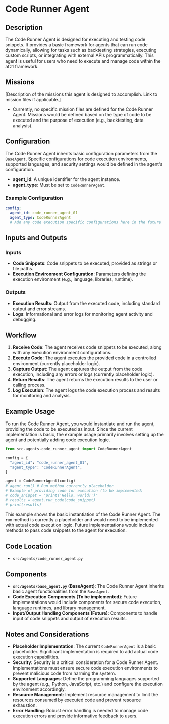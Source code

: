 # Code Runner Agent

## Description

The Code Runner Agent is designed for executing and testing code snippets. It provides a basic framework for agents that can run code dynamically, allowing for tasks such as backtesting strategies, executing custom scripts, or integrating with external APIs programmatically. This agent is useful for users who need to execute and manage code within the afz1 framework.

## Missions

[Description of the missions this agent is designed to accomplish. Link to mission files if applicable.]
- Currently, no specific mission files are defined for the Code Runner Agent. Missions would be defined based on the type of code to be executed and the purpose of execution (e.g., backtesting, data analysis).

## Configuration

The Code Runner Agent inherits basic configuration parameters from the `BaseAgent`. Specific configurations for code execution environments, supported languages, and security settings would be defined in the agent's configuration.

-   **agent_id**: A unique identifier for the agent instance.
-   **agent_type**: Must be set to `CodeRunnerAgent`.

### Example Configuration

```yaml
config:
  agent_id: code_runner_agent_01
  agent_type: CodeRunnerAgent
  # Add any code execution specific configurations here in the future
```

## Inputs and Outputs

### Inputs

-   **Code Snippets**: Code snippets to be executed, provided as strings or file paths.
-   **Execution Environment Configuration**: Parameters defining the execution environment (e.g., language, libraries, runtime).

### Outputs

-   **Execution Results**: Output from the executed code, including standard output and error streams.
-   **Logs**: Informational and error logs for monitoring agent activity and debugging.

## Workflow

1.  **Receive Code**: The agent receives code snippets to be executed, along with any execution environment configurations.
2.  **Execute Code**: The agent executes the provided code in a controlled environment (currently placeholder logic).
3.  **Capture Output**: The agent captures the output from the code execution, including any errors or logs (currently placeholder logic).
4.  **Return Results**: The agent returns the execution results to the user or calling process.
5.  **Log Execution**: The agent logs the code execution process and results for monitoring and analysis.

## Example Usage

To run the Code Runner Agent, you would instantiate and run the agent, providing the code to be executed as input. Since the current implementation is basic, the example usage primarily involves setting up the agent and potentially adding code execution logic.

```python
from src.agents.code_runner_agent import CodeRunnerAgent

config = {
  "agent_id": "code_runner_agent_01",
  "agent_type": "CodeRunnerAgent",
}

agent = CodeRunnerAgent(config)
# agent.run() # Run method currently placeholder
# Example of providing code for execution (to be implemented)
# code_snippet = "print('Hello, world!')"
# results = agent.run_code(code_snippet)
# print(results)
```

This example shows the basic instantiation of the Code Runner Agent. The `run` method is currently a placeholder and would need to be implemented with actual code execution logic.  Future implementations would include methods to pass code snippets to the agent for execution.

## Code Location

-   `src/agents/code_runner_agent.py`

## Components

-   **`src/agents/base_agent.py` (BaseAgent)**: The Code Runner Agent inherits basic agent functionalities from the `BaseAgent`.
-   **Code Execution Components (To be implemented)**: Future implementations would include components for secure code execution, language runtimes, and library management.
-   **Input/Output Handling Components (Future)**: Components to handle input of code snippets and output of execution results.

## Notes and Considerations

-   **Placeholder Implementation**: The current `CodeRunnerAgent` is a basic placeholder. Significant implementation is required to add actual code execution capabilities.
-   **Security**:  Security is a critical consideration for a Code Runner Agent. Implementations must ensure secure code execution environments to prevent malicious code from harming the system.
-   **Supported Languages**:  Define the programming languages supported by the agent (e.g., Python, JavaScript, etc.) and configure the execution environment accordingly.
-   **Resource Management**:  Implement resource management to limit the resources consumed by executed code and prevent resource exhaustion.
-   **Error Handling**: Robust error handling is needed to manage code execution errors and provide informative feedback to users.